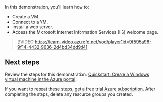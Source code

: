 In this demonstration, you'll learn how to:

- Create a VM.
- Connect to a VM.
- Install a web server.
- Access the Microsoft Internet Information Services (IIS) welcome page.

>[!VIDEO https://learn-video.azurefd.net/vod/player?id=9f595a96-9f14-4432-9636-2d4bd34dd9d4]

## Next steps

Review the steps for this demonstration: [Quickstart: Create a Windows virtual machine in the Azure portal](https://aka.ms/quick-create-portal?azure-portal=true).

If you want to repeat these steps, [get a free trial Azure subscription](https://aka.ms/Azure_free_account?azure-portal=true). After completing the steps, delete any resource groups you created.
